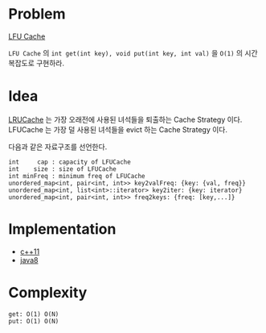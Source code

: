 # Problem

[LFU Cache](https://leetcode.com/problems/lfu-cache/)

`LFU Cache` 의 `int get(int key), void put(int key, int val)` 을
`O(1)` 의 시간복잡도로 구현하라.

# Idea

[LRUCache](/leetcode/LRUCache/README.md) 는 가장 오래전에 사용된 녀석들을
퇴출하는 Cache Strategy 이다. LFUCache 는 가장 덜 사용된 녀석들을 evict 하는
Cache Strategy 이다.

다음과 같은 자료구조를 선언한다.

```
int     cap : capacity of LFUCache
int    size : size of LFUCache
int minFreq : minimum freq of LFUCache
unordered_map<int, pair<int, int>> key2valFreq: {key: {val, freq}}
unordered_map<int, list<int>::iterator> key2iter: {key: iterator}
unordered_map<int, pair<int, int>> freq2keys: {freq: [key,...]}
```

# Implementation

* [c++11](a.cpp)
* [java8](MainApp.java)

# Complexity

```
get: O(1) O(N)
put: O(1) O(N)
```

